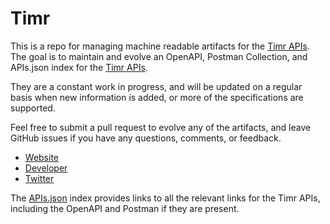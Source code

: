 # TimrThis is a repo for managing machine readable artifacts for the [Timr APIs](http://www.timr.com/tour/api). The goal is to maintain and evolve an OpenAPI, Postman Collection, and APIs.json index for the [Timr APIs](http://www.timr.com/tour/api).They are a constant work in progress, and will be updated on a regular basis when new information is added, or more of the specifications are supported.Feel free to submit a pull request to evolve any of the artifacts, and leave GitHub issues if you have any questions, comments, or feedback.- [Website](http://www.timr.com/tour/api)- [Developer](http://www.timr.com/tour/api)- [Twitter](https://twitter.com/timr)The [APIs.json](https://github.com/api-evangelist/timr/blob/master/apis.json) index provides links to all the relevant links for the Timr APIs, including the OpenAPI and Postman if they are present.